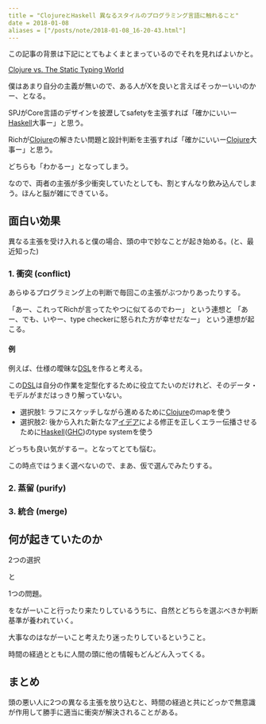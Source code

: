 ```yaml
---
title = "ClojureとHaskell 異なるスタイルのプログラミング言語に触れること"
date = 2018-01-08
aliases = ["/posts/note/2018-01-08_16-20-43.html"]
---
```


この記事の背景は下記にとてもよくまとまっているのでそれを見ればよいかと。

[Clojure vs. The Static Typing World](http://www.lispcast.com/clojure-and-types)

僕はあまり自分の主義が無いので、ある人がXを良いと言えばそっかーいいのかー、となる。

SPJがCore言語のデザインを披瀝してsafetyを主張すれば「確かにいいー[Haskell](http://d.hatena.ne.jp/keyword/Haskell)大事ー」と思う。

Richが[Clojure](http://d.hatena.ne.jp/keyword/Clojure)の解きたい問題と設計判断を主張すれば「確かにいいー[Clojure](http://d.hatena.ne.jp/keyword/Clojure)大事ー」と思う。

どちらも「わかるー」となってしまう。

なので、両者の主張が多少衝突していたとしても、割とすんなり飲み込んでしまう。ほんと脳が雑にできている。

## 面白い効果

異なる主張を受け入れると僕の場合、頭の中で妙なことが起き始める。(と、最近知った)

### 1. 衝突 (conflict)

あらゆるプログラミング上の判断で毎回この主張がぶつかりあったりする。

「あー、これってRichが言ってたやつに似てるのでわー」 という連想と 「あー、でも、いやー、type checkerに怒られた方が幸せだなー」 という連想が起こる。

#### 例

例えば、仕様の曖昧な[DSL](http://d.hatena.ne.jp/keyword/DSL)を作ると考える。

この[DSL](http://d.hatena.ne.jp/keyword/DSL)は自分の作業を定型化するために役立てたいのだけれど、そのデータ・モデルがまだはっきり解っていない。

- 選択肢1: ラフにスケッチしながら進めるために[Clojure](http://d.hatena.ne.jp/keyword/Clojure)のmapを使う
- 選択肢2: 後から入れた新たなア[イデア](http://d.hatena.ne.jp/keyword/%A5%A4%A5%C7%A5%A2)による修正を正しくエラー伝播させるために[Haskell](http://d.hatena.ne.jp/keyword/Haskell)([GHC](http://d.hatena.ne.jp/keyword/GHC))のtype systemを使う

どっちも良い気がするー。となってとても悩む。

この時点ではうまく選べないので、まあ、仮で選んでみたりする。

### 2. 蒸留 (purify)

### 3. 統合 (merge)

## 何が起きていたのか

2つの選択

と

1つの問題。

をながーいこと行ったり来たりしているうちに、自然とどちらを選ぶべきか判断基準が養われていく。

大事なのはながーいこと考えたり迷ったりしているということ。

時間の経過とともに人間の頭に他の情報もどんどん入ってくる。

## まとめ

頭の悪い人に2つの異なる主張を放り込むと、時間の経過と共にどっかで無意識が作用して勝手に適当に衝突が解決されることがある。

